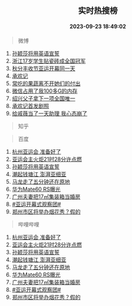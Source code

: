 <div align="center"><h2>实时热搜榜</h2><h4>2023-09-23 18:49:02</h4></div>

> 微博  

1. [孙颖莎将用英语宣誓](https://s.weibo.com/weibo?q=%23%E5%AD%99%E9%A2%96%E8%8E%8E%E5%B0%86%E7%94%A8%E8%8B%B1%E8%AF%AD%E5%AE%A3%E8%AA%93%23&t=31&band_rank=1&Refer=top)<br />
2. [浙江17岁学生贴瓷砖成全国冠军](https://s.weibo.com/weibo?q=%23%E6%B5%99%E6%B1%9F17%E5%B2%81%E5%AD%A6%E7%94%9F%E8%B4%B4%E7%93%B7%E7%A0%96%E6%88%90%E5%85%A8%E5%9B%BD%E5%86%A0%E5%86%9B%23&t=31&band_rank=2&Refer=top)<br />
3. [秋分丰收节亚运开幕同一天](https://s.weibo.com/weibo?q=%23%E7%A7%8B%E5%88%86%E4%B8%B0%E6%94%B6%E8%8A%82%E4%BA%9A%E8%BF%90%E5%BC%80%E5%B9%95%E5%90%8C%E4%B8%80%E5%A4%A9%23&t=31&band_rank=3&Refer=top)<br />
4. [承欢记](https://s.weibo.com/weibo?q=%23%E6%89%BF%E6%AC%A2%E8%AE%B0%23&t=31&band_rank=4&Refer=top)<br />
5. [常吃的果蔬离不开她们的付出](https://s.weibo.com/weibo?q=%23%E5%B8%B8%E5%90%83%E7%9A%84%E6%9E%9C%E8%94%AC%E7%A6%BB%E4%B8%8D%E5%BC%80%E5%A5%B9%E4%BB%AC%E7%9A%84%E4%BB%98%E5%87%BA%23&t=31&band_rank=5&Refer=top)<br />
6. [微信占用了我100多G的内存](https://s.weibo.com/weibo?q=%23%E5%BE%AE%E4%BF%A1%E5%8D%A0%E7%94%A8%E4%BA%86%E6%88%91100%E5%A4%9AG%E7%9A%84%E5%86%85%E5%AD%98%23&t=31&band_rank=6&Refer=top)<br />
7. [绍兴父子拿下一项全国唯一](https://s.weibo.com/weibo?q=%23%E7%BB%8D%E5%85%B4%E7%88%B6%E5%AD%90%E6%8B%BF%E4%B8%8B%E4%B8%80%E9%A1%B9%E5%85%A8%E5%9B%BD%E5%94%AF%E4%B8%80%23&t=31&band_rank=7&Refer=top)<br />
8. [承欢记首发剧照](https://s.weibo.com/weibo?q=%23%E6%89%BF%E6%AC%A2%E8%AE%B0%E9%A6%96%E5%8F%91%E5%89%A7%E7%85%A7%23&t=31&band_rank=8&Refer=top)<br />
9. [给戚薇当了一天助理 我心态崩了](https://s.weibo.com/weibo?q=%E7%BB%99%E6%88%9A%E8%96%87%E5%BD%93%E4%BA%86%E4%B8%80%E5%A4%A9%E5%8A%A9%E7%90%86%20%E6%88%91%E5%BF%83%E6%80%81%E5%B4%A9%E4%BA%86&t=31&band_rank=9&Refer=top)<br />

> 知乎  


> 百度  

1. [杭州亚运会 准备好了](https://www.baidu.com/s?wd=%E6%9D%AD%E5%B7%9E%E4%BA%9A%E8%BF%90%E4%BC%9A+%E5%87%86%E5%A4%87%E5%A5%BD%E4%BA%86&sa=fyb_news&rsv_dl=fyb_news)<br />
2. [亚运会主火炬21时28分许点燃](https://www.baidu.com/s?wd=%E4%BA%9A%E8%BF%90%E4%BC%9A%E4%B8%BB%E7%81%AB%E7%82%AC21%E6%97%B628%E5%88%86%E8%AE%B8%E7%82%B9%E7%87%83&sa=fyb_news&rsv_dl=fyb_news)<br />
3. [孙颖莎将用英语宣誓](https://www.baidu.com/s?wd=%E5%AD%99%E9%A2%96%E8%8E%8E%E5%B0%86%E7%94%A8%E8%8B%B1%E8%AF%AD%E5%AE%A3%E8%AA%93&sa=fyb_news&rsv_dl=fyb_news)<br />
4. [潮起钱塘江 澎湃亚细亚](https://www.baidu.com/s?wd=%E6%BD%AE%E8%B5%B7%E9%92%B1%E5%A1%98%E6%B1%9F+%E6%BE%8E%E6%B9%83%E4%BA%9A%E7%BB%86%E4%BA%9A&sa=fyb_news&rsv_dl=fyb_news)<br />
5. [马龙走了五分钟还在原地](https://www.baidu.com/s?wd=%E9%A9%AC%E9%BE%99%E8%B5%B0%E4%BA%86%E4%BA%94%E5%88%86%E9%92%9F%E8%BF%98%E5%9C%A8%E5%8E%9F%E5%9C%B0&sa=fyb_news&rsv_dl=fyb_news)<br />
6. [华为Mate60 RS曝光](https://www.baidu.com/s?wd=%E5%8D%8E%E4%B8%BAMate60+RS%E6%9B%9D%E5%85%89&sa=fyb_news&rsv_dl=fyb_news)<br />
7. [广州夫妻把17㎡集装箱当婚房](https://www.baidu.com/s?wd=%E5%B9%BF%E5%B7%9E%E5%A4%AB%E5%A6%BB%E6%8A%8A17%E3%8E%A1%E9%9B%86%E8%A3%85%E7%AE%B1%E5%BD%93%E5%A9%9A%E6%88%BF&sa=fyb_news&rsv_dl=fyb_news)<br />
8. [#亚运开幕式观察团#](https://www.baidu.com/s?wd=%23%E4%BA%9A%E8%BF%90%E5%BC%80%E5%B9%95%E5%BC%8F%E8%A7%82%E5%AF%9F%E5%9B%A2%23&sa=fyb_news&rsv_dl=fyb_news)<br />
9. [郑州市区将举办烟花秀？假的](https://www.baidu.com/s?wd=%E9%83%91%E5%B7%9E%E5%B8%82%E5%8C%BA%E5%B0%86%E4%B8%BE%E5%8A%9E%E7%83%9F%E8%8A%B1%E7%A7%80%EF%BC%9F%E5%81%87%E7%9A%84&sa=fyb_news&rsv_dl=fyb_news)<br />

> 哔哩哔哩  

1. [杭州亚运会 准备好了](https://www.baidu.com/s?wd=%E6%9D%AD%E5%B7%9E%E4%BA%9A%E8%BF%90%E4%BC%9A+%E5%87%86%E5%A4%87%E5%A5%BD%E4%BA%86&sa=fyb_news&rsv_dl=fyb_news)<br />
2. [亚运会主火炬21时28分许点燃](https://www.baidu.com/s?wd=%E4%BA%9A%E8%BF%90%E4%BC%9A%E4%B8%BB%E7%81%AB%E7%82%AC21%E6%97%B628%E5%88%86%E8%AE%B8%E7%82%B9%E7%87%83&sa=fyb_news&rsv_dl=fyb_news)<br />
3. [孙颖莎将用英语宣誓](https://www.baidu.com/s?wd=%E5%AD%99%E9%A2%96%E8%8E%8E%E5%B0%86%E7%94%A8%E8%8B%B1%E8%AF%AD%E5%AE%A3%E8%AA%93&sa=fyb_news&rsv_dl=fyb_news)<br />
4. [潮起钱塘江 澎湃亚细亚](https://www.baidu.com/s?wd=%E6%BD%AE%E8%B5%B7%E9%92%B1%E5%A1%98%E6%B1%9F+%E6%BE%8E%E6%B9%83%E4%BA%9A%E7%BB%86%E4%BA%9A&sa=fyb_news&rsv_dl=fyb_news)<br />
5. [马龙走了五分钟还在原地](https://www.baidu.com/s?wd=%E9%A9%AC%E9%BE%99%E8%B5%B0%E4%BA%86%E4%BA%94%E5%88%86%E9%92%9F%E8%BF%98%E5%9C%A8%E5%8E%9F%E5%9C%B0&sa=fyb_news&rsv_dl=fyb_news)<br />
6. [华为Mate60 RS曝光](https://www.baidu.com/s?wd=%E5%8D%8E%E4%B8%BAMate60+RS%E6%9B%9D%E5%85%89&sa=fyb_news&rsv_dl=fyb_news)<br />
7. [广州夫妻把17㎡集装箱当婚房](https://www.baidu.com/s?wd=%E5%B9%BF%E5%B7%9E%E5%A4%AB%E5%A6%BB%E6%8A%8A17%E3%8E%A1%E9%9B%86%E8%A3%85%E7%AE%B1%E5%BD%93%E5%A9%9A%E6%88%BF&sa=fyb_news&rsv_dl=fyb_news)<br />
8. [#亚运开幕式观察团#](https://www.baidu.com/s?wd=%23%E4%BA%9A%E8%BF%90%E5%BC%80%E5%B9%95%E5%BC%8F%E8%A7%82%E5%AF%9F%E5%9B%A2%23&sa=fyb_news&rsv_dl=fyb_news)<br />
9. [郑州市区将举办烟花秀？假的](https://www.baidu.com/s?wd=%E9%83%91%E5%B7%9E%E5%B8%82%E5%8C%BA%E5%B0%86%E4%B8%BE%E5%8A%9E%E7%83%9F%E8%8A%B1%E7%A7%80%EF%BC%9F%E5%81%87%E7%9A%84&sa=fyb_news&rsv_dl=fyb_news)<br />
